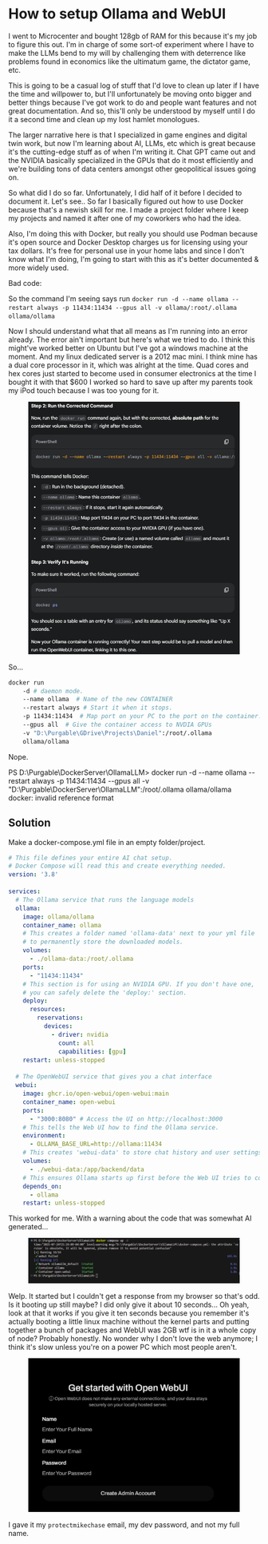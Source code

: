 # How to setup Ollama and WebUI

I went to Microcenter and bought 128gb of RAM for this because it's my job to figure this out. I'm in charge of some sort-of experiment where I have to make the LLMs bend to my will by challenging them with deterrence like problems found in economics like the ultimatum game, the dictator game, etc.

This is going to be a casual log of stuff that I'd love to clean up later if I have the time and willpower to, but I'll unfortunately be moving onto bigger and better things because I've got work to do and people want features and not great documentation. And so, this'll only be understood by myself until I do it a second time and clean up my lost hamlet monologues.

The larger narrative here is that I specialized in game engines and digital twin work, but now I'm learning about AI, LLMs, etc which is great because it's the cutting-edge stuff as of when I'm writing it. Chat GPT came out and the NVIDIA basically specialized in the GPUs that do it most efficiently and we're building tons of data centers amongst other geopolitical issues going on.

So what did I do so far. Unfortunately, I did half of it before I decided to document it. Let's see..  So far I basically figured out how to use Docker because that's a newish skill for me. I made a project folder where I keep my projects and named it after one of my coworkers who had the idea.

Also, I'm doing this with Docker, but really you should use Podman because it's open source and Docker Desktop charges us for licensing using your tax dollars. It's free for personal use in your home labs and since I don't know what I'm doing, I'm going to start with this as it's better documented & more widely used.

Bad code:

So the command I'm seeing says run `docker run -d --name ollama --restart always -p 11434:11434 --gpus all -v ollama/:root/.ollama ollama/ollama`&#x20;

Now I should understand what that all means as I'm running into an error already. The error ain't important but here's what we tried to do. I think this might've worked better on Ubuntu but I've got a windows machine at the moment. And my linux dedicated server is a 2012 mac mini. I think mine has a dual core processor in it, which was alright at the time. Quad cores and hex cores just started to become used in consumer electronics at the time I bought it with that $600 I worked so hard to save up after my parents took my iPod touch because I was too young for it.

<figure><img src="../../../../../.gitbook/assets/image (818).png" alt=""><figcaption></figcaption></figure>

So...&#x20;

```bash
docker run 
    -d # daemon mode.
    --name ollama  # Name of the new CONTAINER
    --restart always # Start it when it stops.
    -p 11434:11434  # Map port on your PC to the port on the container.
    --gpus all  # Give the container access to NVDIA GPUs
    -v "D:\Purgable\GDrive\Projects\Daniel":/root/.ollama
    ollama/ollama
```

Nope.

PS D:\Purgable\DockerServer\OllamaLLM> docker run -d --name ollama --restart always -p 11434:11434 --gpus all -v "D:\Purgable\DockerServer\OllamaLLM":/root/.ollama ollama/ollama
\
docker: invalid reference format

## Solution

Make a docker-compose.yml file in an empty folder/project.

```yaml
# This file defines your entire AI chat setup.
# Docker Compose will read this and create everything needed.
version: '3.8'

services:
  # The Ollama service that runs the language models
  ollama:
    image: ollama/ollama
    container_name: ollama
    # This creates a folder named 'ollama-data' next to your yml file
    # to permanently store the downloaded models.
    volumes:
      - ./ollama-data:/root/.ollama
    ports:
      - "11434:11434"
    # This section is for using an NVIDIA GPU. If you don't have one,
    # you can safely delete the 'deploy:' section.
    deploy:
      resources:
        reservations:
          devices:
            - driver: nvidia
              count: all
              capabilities: [gpu]
    restart: unless-stopped

  # The OpenWebUI service that gives you a chat interface
  webui:
    image: ghcr.io/open-webui/open-webui:main
    container_name: open-webui
    ports:
      - "3000:8080" # Access the UI on http://localhost:3000
    # This tells the Web UI how to find the Ollama service.
    environment:
      - OLLAMA_BASE_URL=http://ollama:11434
    # This creates 'webui-data' to store chat history and user settings.
    volumes:
      - ./webui-data:/app/backend/data
    # This ensures Ollama starts up first before the Web UI tries to connect.
    depends_on:
      - ollama
    restart: unless-stopped
```

This worked for me. With a warning about the code that was somewhat AI generated...

<figure><img src="../../../../../.gitbook/assets/image (820).png" alt=""><figcaption></figcaption></figure>



Welp. It started but I couldn't get a response from my browser so that's odd. Is it booting up still maybe? I did only give it about 10 seconds... Oh yeah, look at that it works if you give it ten seconds because you remember it's actually booting a little linux machine without the kernel parts and putting together a bunch of packages and WebUI was 2GB wtf is in it a whole copy of node? Probably honestly. No wonder why I don't love the web anymore; I think it's slow unless you're on a power PC which most people aren't.



<figure><img src="../../../../../.gitbook/assets/image (821).png" alt=""><figcaption></figcaption></figure>

I gave it my `protectmikechase` email, my dev password, and not my full name.

